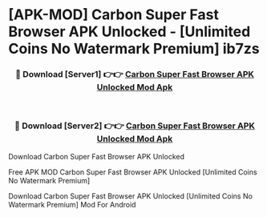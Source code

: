 # [APK-MOD] Carbon  Super Fast Browser APK Unlocked - [Unlimited Coins No Watermark Premium] ib7zs



<div align="center">
<h3>🔴 Download [Server1] 👉👉 <a href="https://momento.my/?title=Carbon__Super_Fast_Browser_APK_Unlocked">Carbon  Super Fast Browser APK Unlocked Mod Apk</a></h3><br>

<h3>🔴 Download [Server2] 👉👉 <a href="https://momento.my/?title=Carbon__Super_Fast_Browser_APK_Unlocked">Carbon  Super Fast Browser APK Unlocked Mod Apk</a></h3>
</div>



Download Carbon  Super Fast Browser APK Unlocked 

Free APK MOD Carbon  Super Fast Browser APK Unlocked [Unlimited Coins No Watermark Premium]

Download Carbon  Super Fast Browser APK Unlocked [Unlimited Coins No Watermark Premium] Mod For Android
